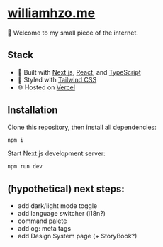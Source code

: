 # [williamhzo.me](https://williamhzo.me)

🐡 Welcome to my small piece of the internet.

## Stack

- 🧰 Built with [Next.js](https://nextjs.org), [React](https://reactjs.org), and [TypeScript](https://www.typescriptlang.org)
- 🎨 Styled with [Tailwind CSS](https://tailwindcss.com)
- 🌐 Hosted on [Vercel](https://vercel.com)

## Installation

Clone this repository, then install all dependencies:

```bash
npm i
```

Start Next.js development server:

```bash
npm run dev
```

## (hypothetical) next steps:

- add dark/light mode toggle
- add language switcher (i18n?)
- command palete
- add og: meta tags
- add Design System page (+ StoryBook?)
